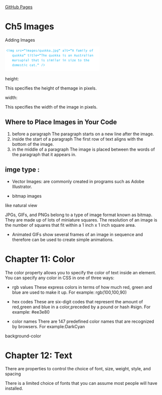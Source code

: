 [GitHub Pages]()


# Ch5    Images

Adding Images

![img](../img/imge.PNG)

height:

This specifies the height of themage in pixels.

width:

This specifies the width of the image in pixels.


## Where to Place Images in Your Code
1. before a paragraph
The paragraph starts on a new
line after the image.
2. inside the start of a
paragraph
The first row of text aligns with
the bottom of the image.
3. in the middle of a
paragraph
The image is placed between the
words of the paragraph that it
appears in.

## imge type :

- Vector Images: are
commonly created in programs such as Adobe
Illustrator.

- bitmap images


like natural view

JPGs, GIFs, and PNGs belong to
a type of image format known
as bitmap. They are made up of
lots of miniature squares. The
resolution of an image is the
number of squares that fit within
a 1 inch x 1 inch square area.

- Animated GIFs show several frames of an
image in sequence and therefore can be used to
create simple animations.


# Chapter 11: Color


The color property allows you to specify the color of text inside an element. 
You can specify any color in CSS in one of three ways:


- rgb values
These express colors in terms of how much red, green and blue are used to make it up. 
For example: rgb(100,100,90)

- hex codes
These are six-digit codes that represent the amount of red,green and blue in a color,preceded by a pound or hash #sign. 
For example: #ee3e80

- color names
There are 147 predefined color names that are recognized by browsers.
For example:DarkCyan

background-color


# Chapter 12: Text

There are properties to control the choice of font, size, weight, style, and spacing


There is a limited choice of fonts that you can assume
most people will have installed.

















































